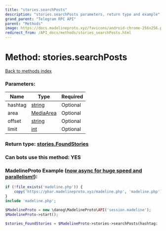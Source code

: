 ```yaml
---
title: "stories.searchPosts"
description: "stories.searchPosts parameters, return type and example"
grand_parent: "Telegram RPC API"
parent: "Methods"
image: https://docs.madelineproto.xyz/favicons/android-chrome-256x256.png
redirect_from: /API_docs/methods/stories_searchPosts.html
---
```

# Method: stories.searchPosts
[Back to methods index](index.html)



### Parameters:

| Name     |    Type       | Required |
|----------|---------------|----------|
|hashtag|[string](/API_docs/types/string.html) | Optional|
|area|[MediaArea](/API_docs/types/MediaArea.html) | Optional|
|offset|[string](/API_docs/types/string.html) | Optional|
|limit|[int](/API_docs/types/int.html) | Optional|


### Return type: [stories.FoundStories](/API_docs/types/stories.FoundStories.html)

### Can bots use this method: **YES**


### MadelineProto Example ([now async for huge speed and parallelism!](https://docs.madelineproto.xyz/docs/ASYNC.html)):


```php
if (!file_exists('madeline.php')) {
    copy('https://phar.madelineproto.xyz/madeline.php', 'madeline.php');
}
include 'madeline.php';

$MadelineProto = new \danog\MadelineProto\API('session.madeline');
$MadelineProto->start();

$stories_FoundStories = $MadelineProto->stories->searchPosts(hashtag: 'string', area: $MediaArea, offset: 'string', limit: $int, );
```


